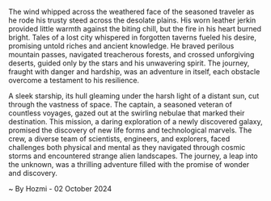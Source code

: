 
The wind whipped across the weathered face of the seasoned traveler as he rode his trusty steed across the desolate plains. His worn leather jerkin provided little warmth against the biting chill, but the fire in his heart burned bright. Tales of a lost city whispered in forgotten taverns fueled his desire, promising untold riches and ancient knowledge. He braved perilous mountain passes, navigated treacherous forests, and crossed unforgiving deserts, guided only by the stars and his unwavering spirit. The journey, fraught with danger and hardship, was an adventure in itself, each obstacle overcome a testament to his resilience.

A sleek starship, its hull gleaming under the harsh light of a distant sun, cut through the vastness of space. The captain, a seasoned veteran of countless voyages, gazed out at the swirling nebulae that marked their destination. This mission, a daring exploration of a newly discovered galaxy, promised the discovery of new life forms and technological marvels. The crew, a diverse team of scientists, engineers, and explorers, faced challenges both physical and mental as they navigated through cosmic storms and encountered strange alien landscapes. The journey, a leap into the unknown, was a thrilling adventure filled with the promise of wonder and discovery. 

~ By Hozmi - 02 October 2024
